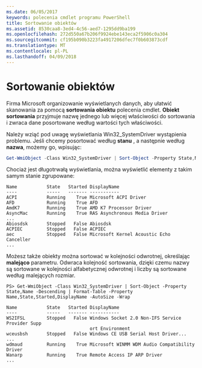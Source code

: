 ```yaml
---
ms.date: 06/05/2017
keywords: polecenia cmdlet programu PowerShell
title: Sortowanie obiektów
ms.assetid: 8530caa8-3ed4-4c56-aed7-1295dd9ba199
ms.openlocfilehash: 272d550a67b206f9924ebe143eca2f5906c0a304
ms.sourcegitcommit: cf195b090b3223fa4917206dfec7f0b603873cdf
ms.translationtype: MT
ms.contentlocale: pl-PL
ms.lasthandoff: 04/09/2018
---
```

# <a name="sorting-objects"></a>Sortowanie obiektów

Firma Microsoft organizowanie wyświetlanych danych, aby ułatwić skanowania za pomocą **sortowania obiektu** polecenia cmdlet. **Obiekt sortowania** przyjmuje nazwę jednego lub więcej właściwości do sortowania i zwraca dane posortowane według wartości tych właściwości.

Należy wziąć pod uwagę wyświetlania Win32_SystemDriver wystąpienia problemu. Jeśli chcemy posortować według **stanu** , a następnie według **nazwa**, możemy go, wpisując:

```powershell
Get-WmiObject -Class Win32_SystemDriver | Sort-Object -Property State,Name | Format-Table -Property Name,State,Started,DisplayName -AutoSize -Wrap
```

Chociaż jest długotrwałą wyświetlania, można wyświetlić elementy z takim samym stanie zgrupowane:

```output
Name           State   Started DisplayName
----           -----   ------- -----------
ACPI           Running    True Microsoft ACPI Driver
AFD            Running    True AFD
AmdK7          Running    True AMD K7 Processor Driver
AsyncMac       Running    True RAS Asynchronous Media Driver
...
Abiosdsk       Stopped   False Abiosdsk
ACPIEC         Stopped   False ACPIEC
aec            Stopped   False Microsoft Kernel Acoustic Echo Canceller
...
```

Możesz także obiekty można sortować w kolejności odwrotnej, określając **malejąco** parametru. Odwraca kolejność sortowania, dzięki czemu nazwy są sortowane w kolejności alfabetycznej odwrotnej i liczby są sortowane według malejących rozmiar.

```
PS> Get-WmiObject -Class Win32_SystemDriver | Sort-Object -Property State,Name -Descending | Format-Table -Property Name,State,Started,DisplayName -AutoSize -Wrap

Name           State   Started DisplayName
----           -----   ------- -----------
WS2IFSL        Stopped   False Windows Socket 2.0 Non-IFS Service Provider Supp
                               ort Environment
wceusbsh       Stopped   False Windows CE USB Serial Host Driver...
...
wdmaud         Running    True Microsoft WINMM WDM Audio Compatibility Driver
Wanarp         Running    True Remote Access IP ARP Driver
...
```